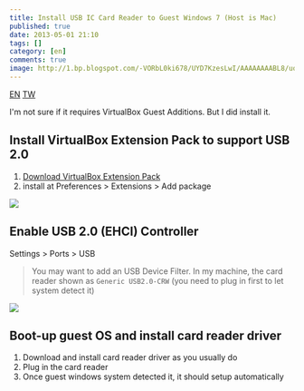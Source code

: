 ```yaml
---
title: Install USB IC Card Reader to Guest Windows 7 (Host is Mac)
published: true
date: 2013-05-01 21:10
tags: []
category: [en]
comments: true
image: http://1.bp.blogspot.com/-VORbL0ki678/UYD7KzesLwI/AAAAAAAABL8/uqu_xnLansM/s1600/install_extensions.png
---
```


<a href="{% link _posts/2013-05-01-install-usb-ic-card-reader-to-guest-windows.md %}" class="lang-btn lang-current">EN</a>
<a href="{% link _posts/2013-04-30-install-usb-ic-card-reader-to-guest-windows.md %}" class="lang-btn">TW</a>

I'm not sure if it requires VirtualBox Guest Additions. But I did install it.

## Install VirtualBox Extension Pack to support USB 2.0
1. [Download VirtualBox Extension Pack](https://www.virtualbox.org/wiki/Downloads)
2. install at Preferences > Extensions > Add package

<img src="http://1.bp.blogspot.com/-VORbL0ki678/UYD7KzesLwI/AAAAAAAABL8/uqu_xnLansM/s1600/install_extensions.png"></img>

## Enable USB 2.0 (EHCI) Controller
Settings > Ports > USB

> You may want to add an USB Device Filter. In my machine, the card reader shown as `Generic USB2.0-CRW` (you need to plug in first to let system detect it)

<img src="http://1.bp.blogspot.com/-UAn2Zl0ue8s/UYD7Gua60QI/AAAAAAAABL0/UYBA-m0NkCs/s1600/enable_usb_2.png"></img>

## Boot-up guest OS and install card reader driver

1. Download and install card reader driver as you usually do
2. Plug in the card reader
3. Once guest windows system detected it, it should setup automatically
